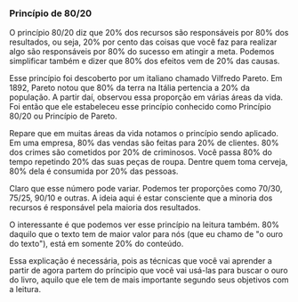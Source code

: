 ### Princípio de 80/20

O princípio 80/20 diz que 20% dos recursos são responsáveis por 80% dos resultados, ou seja, 20% por cento das coisas que você faz para realizar algo são responsáveis por 80% do sucesso em atingir a meta. Podemos simplificar também e dizer que 80% dos efeitos vem de 20% das causas.

Esse princípio foi descoberto por um italiano chamado Vilfredo Pareto. Em 1892, Pareto notou que 80% da terra na Itália pertencia a 20% da população. A partir daí, observou essa proporção em várias áreas da vida. Foi então que ele estabeleceu esse princípio conhecido como Princípio 80/20 ou Princípio de Pareto.

Repare que em muitas áreas da vida notamos o princípio sendo aplicado. Em uma empresa, 80% das vendas são feitas para 20% de clientes. 80% dos crimes são cometidos por 20% de criminosos. Você passa 80% do tempo repetindo 20% das suas peças de roupa. Dentre quem toma cerveja, 80% dela é consumida por 20% das pessoas.

Claro que esse número pode variar. Podemos ter proporções como 70/30, 75/25, 90/10 e outras. A ideia aqui é estar consciente que a minoria dos recursos é responsável pela maioria dos resultados.

O interessante é que podemos ver esse princípio na leitura também. 80% daquilo que o texto tem de maior valor para nós (que eu chamo de "o ouro do texto"), está em somente 20% do conteúdo.

Essa explicação é necessária, pois as técnicas que você vai aprender a partir de agora partem do príncipio que você vai usá-las para buscar o ouro do livro, aquilo que ele tem de mais importante segundo seus objetivos com a leitura.
